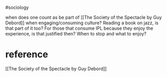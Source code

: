 #sociology 

when does one count as be part of [[The Society of the Spectacle by Guy Debord]] when engaging/consuming culture? Reading a book on jazz, is that part of it too? For those that consume IPL because they enjoy the experience, is that justified then?
When to stop and what to enjoy?

# reference
[[The Society of the Spectacle by Guy Debord]]